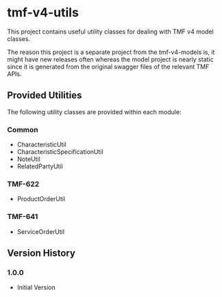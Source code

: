 # tmf-v4-utils
This project contains useful utility classes for dealing with TMF v4 model classes.

The reason this project is a separate project from the tmf-v4-models is, it might have new releases often whereas the model project is nearly static since it is generated from the original swagger files of the relevant TMF APIs.

## Provided Utilities
The following utility classes are provided within each module: 

### Common
- CharacteristicUtil
- CharacteristicSpecificationUtil
- NoteUtil
- RelatedPartyUtil

### TMF-622
- ProductOrderUtil

### TMF-641
- ServiceOrderUtil

## Version History
### 1.0.0
- Initial Version
